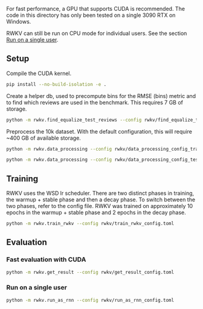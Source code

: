 For fast performance, a GPU that supports CUDA is recommended. The code in this directory has only been tested on a single 3090 RTX on Windows.

RWKV can still be run on CPU mode for individual users. See the section [Run on a single user](#run-on-a-single-user).


## Setup
Compile the CUDA kernel.
```bash
pip install --no-build-isolation -e .
```

Create a helper db, used to precompute bins for the RMSE (bins) metric and to find which reviews are used in the benchmark. This requires 7 GB of storage.
```bash
python -m rwkv.find_equalize_test_reviews --config rwkv/find_equalize_test_reviews_config.toml
```

Preprocess the 10k dataset. With the default configuration, this will require ~400 GB of available storage.
```bash
python -m rwkv.data_processing --config rwkv/data_processing_config_train.toml
```
```bash
python -m rwkv.data_processing --config rwkv/data_processing_config_test.toml
```
## Training
RWKV uses the WSD lr scheduler. There are two distinct phases in training, the warmup + stable phase and then a decay phase.
To switch between the two phases, refer to the config file. RWKV was trained on approximately 10 epochs in the warmup + stable phase and 2 epochs in the decay phase.
```bash
python -m rwkv.train_rwkv --config rwkv/train_rwkv_config.toml
```
## Evaluation
### Fast evaluation with CUDA
```bash
python -m rwkv.get_result --config rwkv/get_result_config.toml
```

### Run on a single user
```bash
python -m rwkv.run_as_rnn --config rwkv/run_as_rnn_config.toml
```
